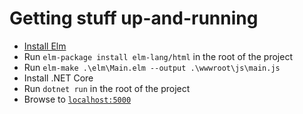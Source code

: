 # Getting stuff up-and-running
- [Install Elm](https://guide.elm-lang.org/install.html)
- Run `elm-package install elm-lang/html` in the root of the project
- Run `elm-make .\elm\Main.elm --output .\wwwroot\js\main.js`
- Install .NET Core
- Run `dotnet run` in the root of the project
- Browse to [`localhost:5000`](http://localhost:5000)